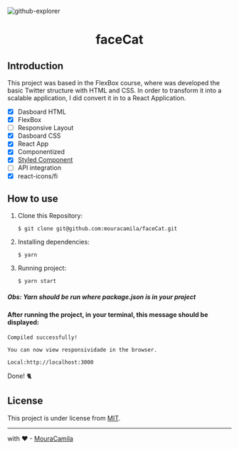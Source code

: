 ![github-explorer](https://raw.githubusercontent.com/mouracamila/faceCat/master/assets/faceCat.gif)

<h1 align="center">
faceCat
</h1>

## Introduction

This project was based in the FlexBox course, where was developed the basic Twitter structure with HTML and CSS. In order to transform it into a scalable application, I did convert it in to a React Application.

- [x] Dasboard HTML
- [x] FlexBox
- [ ] Responsive Layout
- [x] Dasboard CSS
- [x] React App
- [x] Componentized
- [x] [Styled Component](https://styled-components.com/)
- [ ] API integration
- [x] react-icons/fi

## How to use

1. Clone this Repository:

   `$ git clone git@github.com:mouracamila/faceCat.git`

2. Installing dependencies:

   `$ yarn`

3. Running project:

   `$ yarn start`

##### Obs: **Yarn** should be run where **package.json** is in your project

#### After running the project, in your terminal, this message should be displayed:

    Compiled successfully!

    You can now view responsividade in the browser.

    Local:http://localhost:3000

Done! 🐈

## License

This project is under license from [MIT](https://en.wikipedia.org/wiki/MIT_License).

---

with ❤ - [MouraCamila](https://github.com/mouracamila)

